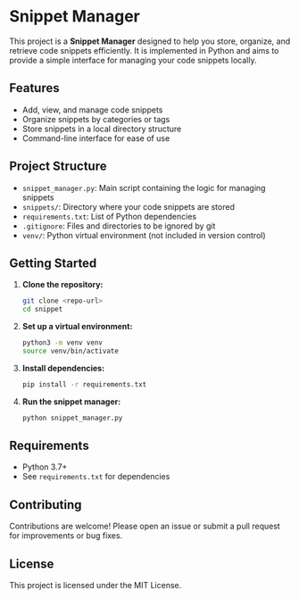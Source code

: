 # Snippet Manager

This project is a **Snippet Manager** designed to help you store, organize, and retrieve code snippets efficiently. It is implemented in Python and aims to provide a simple interface for managing your code snippets locally.

## Features
- Add, view, and manage code snippets
- Organize snippets by categories or tags
- Store snippets in a local directory structure
- Command-line interface for ease of use

## Project Structure
- `snippet_manager.py`: Main script containing the logic for managing snippets
- `snippets/`: Directory where your code snippets are stored
- `requirements.txt`: List of Python dependencies
- `.gitignore`: Files and directories to be ignored by git
- `venv/`: Python virtual environment (not included in version control)

## Getting Started
1. **Clone the repository:**
   ```bash
   git clone <repo-url>
   cd snippet
   ```
2. **Set up a virtual environment:**
   ```bash
   python3 -m venv venv
   source venv/bin/activate
   ```
3. **Install dependencies:**
   ```bash
   pip install -r requirements.txt
   ```
4. **Run the snippet manager:**
   ```bash
   python snippet_manager.py
   ```

## Requirements
- Python 3.7+
- See `requirements.txt` for dependencies

## Contributing
Contributions are welcome! Please open an issue or submit a pull request for improvements or bug fixes.

## License
This project is licensed under the MIT License.
